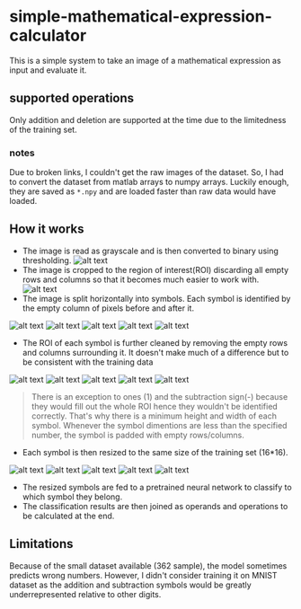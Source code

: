 # simple-mathematical-expression-calculator

This is a simple system to take an image of a mathematical expression as input and evaluate it.

## supported operations
Only addition and deletion are supported at the time due to the limitedness of the training set.

### notes
Due to broken links, I couldn't get the raw images of the dataset. So, I had to convert the dataset from matlab arrays to numpy arrays. Luckily enough, they are saved as `*.npy` and are loaded faster than raw data would have loaded.

## How it works
* The image is read as grayscale and is then converted to binary using thresholding.
![alt text](images/binary_image.png "binary image")
* The image is cropped to the region of interest(ROI) discarding all empty rows and columns so that it becomes much easier to work with.
![alt text](images/refined_image.png "ROI image")
* The image is split horizontally into symbols. Each symbol is identified by the empty column of pixels before and after it. 

![alt text](images/8_symbol.png "8 symbol")
![alt text](images/7_symbol.png "7 symbol")
![alt text](images/+_symbol.png "+ symbol")
![alt text](images/9_symbol.png "9 symbol")
![alt text](images/5_symbol.png "5 symbol")
* The ROI of each symbol is further cleaned by removing the empty rows and columns surrounding it. It doesn't make much of a difference but to be consistent with the training data

![alt text](images/8_symbol_roi.png "ROI of 8 symbol")
![alt text](images/7_symbol_roi.png "ROI of 7 symbol")
![alt text](images/+_symbol_roi.png "ROI of + symbol")
![alt text](images/9_symbol_roi.png "ROI of 9 symbol")
![alt text](images/5_symbol_roi.png "ROI of 5 symbol")
>There is an exception to ones (1) and the subtraction sign(-) because they would fill out the whole ROI hence they wouldn't be identified correctly. That's why there is a minimum height and width of each symbol. Whenever the symbol dimentions are less than the specified number, the symbol is padded with empty rows/columns.
* Each symbol is then resized to the same size of the training set (16*16).

![alt text](images/8_resized.png "resized 8 symbol")
![alt text](images/7_resized.png "resized 7 symbol")
![alt text](images/+_resized.png "resized + symbol")
![alt text](images/9_resized.png "resized 9 symbol")
![alt text](images/5_resized.png "resized 5 symbol")
* The resized symbols are fed to a pretrained neural network to classify to which symbol they belong.
* The classification results are then joined as operands and operations to be calculated at the end.

## Limitations
Because of the small dataset available (362 sample), the model sometimes predicts wrong numbers. However, I didn't consider training it on MNIST dataset as the addition and subtraction symbols would be greatly underrepresented relative to other digits.
